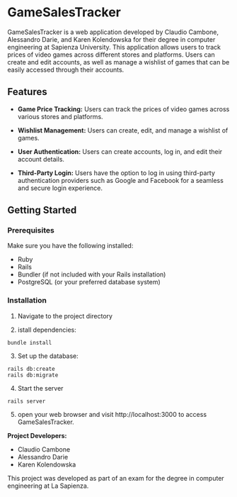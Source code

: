 # GameSalesTracker

GameSalesTracker is a web application developed by Claudio Cambone, Alessandro Darie, and Karen Kolendowska for their degree in computer engineering at Sapienza University. This application allows users to track prices of video games across different stores and platforms. Users can create and edit accounts, as well as manage a wishlist of games that can be easily accessed through their accounts.

## Features

- **Game Price Tracking:** Users can track the prices of video games across various stores and platforms.

 - **Wishlist Management:** Users can create, edit, and manage a wishlist of games.

- **User Authentication:** Users can create accounts, log in, and edit their account details.

- **Third-Party Login:** Users have the option to log in using third-party authentication providers such as Google and Facebook for a seamless and secure login experience.


## Getting Started

### Prerequisites

Make sure you have the following installed:

- Ruby 
- Rails 
- Bundler (if not included with your Rails installation)
- PostgreSQL (or your preferred database system)

### Installation
 

1. Navigate to the project directory

 2. istall dependencies: 
```
bundle install
```
3. Set up the database:
```
rails db:create
rails db:migrate
```
4. Start the server
```
rails server
```
5. open your web browser and visit http://localhost:3000 to access GameSalesTracker.


**Project Developers:**
- Claudio Cambone
- Alessandro Darie
- Karen Kolendowska

This project was developed as part of an exam for the degree in computer engineering at La Sapienza.

